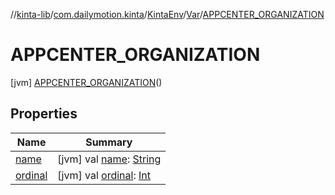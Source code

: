//[kinta-lib](../../../../../index.md)/[com.dailymotion.kinta](../../../index.md)/[KintaEnv](../../index.md)/[Var](../index.md)/[APPCENTER_ORGANIZATION](index.md)



# APPCENTER_ORGANIZATION  
 [jvm] [APPCENTER_ORGANIZATION](index.md)()  
   


## Properties  
  
|  Name |  Summary | 
|---|---|
| <a name="com.dailymotion.kinta/KintaEnv.Var.APPCENTER_ORGANIZATION/name/#/PointingToDeclaration/"></a>[name](name.md)| <a name="com.dailymotion.kinta/KintaEnv.Var.APPCENTER_ORGANIZATION/name/#/PointingToDeclaration/"></a> [jvm] val [name](name.md): [String](https://kotlinlang.org/api/latest/jvm/stdlib/kotlin/-string/index.html)   <br>|
| <a name="com.dailymotion.kinta/KintaEnv.Var.APPCENTER_ORGANIZATION/ordinal/#/PointingToDeclaration/"></a>[ordinal](ordinal.md)| <a name="com.dailymotion.kinta/KintaEnv.Var.APPCENTER_ORGANIZATION/ordinal/#/PointingToDeclaration/"></a> [jvm] val [ordinal](ordinal.md): [Int](https://kotlinlang.org/api/latest/jvm/stdlib/kotlin/-int/index.html)   <br>|

